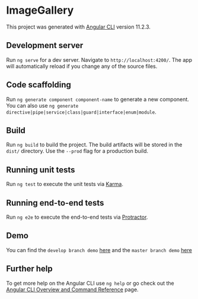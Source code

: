 # ImageGallery

This project was generated with [Angular CLI](https://github.com/angular/angular-cli) version 11.2.3.

## Development server

Run `ng serve` for a dev server. Navigate to `http://localhost:4200/`. The app will automatically reload if you change any of the source files.

## Code scaffolding

Run `ng generate component component-name` to generate a new component. You can also use `ng generate directive|pipe|service|class|guard|interface|enum|module`.

## Build

Run `ng build` to build the project. The build artifacts will be stored in the `dist/` directory. Use the `--prod` flag for a production build.

## Running unit tests

Run `ng test` to execute the unit tests via [Karma](https://karma-runner.github.io).

## Running end-to-end tests

Run `ng e2e` to execute the end-to-end tests via [Protractor](http://www.protractortest.org/).

## Demo

You can find the `develop branch demo` [here](http://agileengine.qimagegallery.surge.sh) and the `master branch demo` [here](http://agileengine.pimagegallery.surge.sh)

## Further help

To get more help on the Angular CLI use `ng help` or go check out the [Angular CLI Overview and Command Reference](https://angular.io/cli) page.
